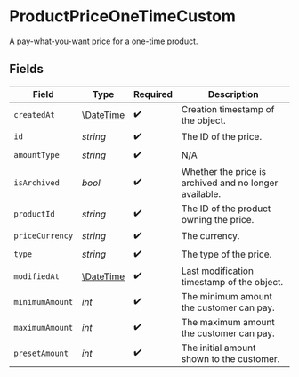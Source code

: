 # ProductPriceOneTimeCustom

A pay-what-you-want price for a one-time product.


## Fields

| Field                                                         | Type                                                          | Required                                                      | Description                                                   |
| ------------------------------------------------------------- | ------------------------------------------------------------- | ------------------------------------------------------------- | ------------------------------------------------------------- |
| `createdAt`                                                   | [\DateTime](https://www.php.net/manual/en/class.datetime.php) | :heavy_check_mark:                                            | Creation timestamp of the object.                             |
| `id`                                                          | *string*                                                      | :heavy_check_mark:                                            | The ID of the price.                                          |
| `amountType`                                                  | *string*                                                      | :heavy_check_mark:                                            | N/A                                                           |
| `isArchived`                                                  | *bool*                                                        | :heavy_check_mark:                                            | Whether the price is archived and no longer available.        |
| `productId`                                                   | *string*                                                      | :heavy_check_mark:                                            | The ID of the product owning the price.                       |
| `priceCurrency`                                               | *string*                                                      | :heavy_check_mark:                                            | The currency.                                                 |
| `type`                                                        | *string*                                                      | :heavy_check_mark:                                            | The type of the price.                                        |
| `modifiedAt`                                                  | [\DateTime](https://www.php.net/manual/en/class.datetime.php) | :heavy_check_mark:                                            | Last modification timestamp of the object.                    |
| `minimumAmount`                                               | *int*                                                         | :heavy_check_mark:                                            | The minimum amount the customer can pay.                      |
| `maximumAmount`                                               | *int*                                                         | :heavy_check_mark:                                            | The maximum amount the customer can pay.                      |
| `presetAmount`                                                | *int*                                                         | :heavy_check_mark:                                            | The initial amount shown to the customer.                     |